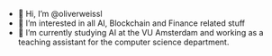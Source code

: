 - 👋 Hi, I’m @oliverweissl
- 👀 I’m interested in all AI, Blockchain and Finance related stuff
- 🌱 I’m currently studying AI at the VU Amsterdam and working as a teaching assistant for the computer science department.

<!---
oliverweissl/oliverweissl is a ✨ special ✨ repository because its `README.md` (this file) appears on your GitHub profile.
You can click the Preview link to take a look at your changes.
--->
